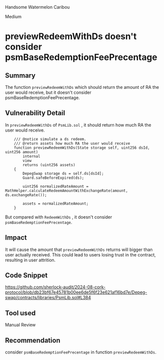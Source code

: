 Handsome Watermelon Caribou

Medium

# previewRedeemWithDs doesn't consider psmBaseRedemptionFeePrecentage

## Summary
The function `previewRedeemWithDs` which should return the amount of RA the user would receive, but it doesn't consider psmBaseRedemptionFeePrecentage.
## Vulnerability Detail
In `previewRedeemWithDs` of `PsmLib.sol` , it should return how much RA the user would receive.
```solidity
    /// @notice simulate a ds redeem.
    /// @return assets how much RA the user would receive
    function previewRedeemWithDs(State storage self, uint256 dsId, uint256 amount)
        internal
        view
        returns (uint256 assets)
    {
        DepegSwap storage ds = self.ds[dsId];
        Guard.safeBeforeExpired(ds);

        uint256 normalizedRateAmount = MathHelper.calculateRedeemAmountWithExchangeRate(amount, ds.exchangeRate());

        assets = normalizedRateAmount;
    }
```
But compared with `RedeemWithDs` , it doesn't consider `psmBaseRedemptionFeePrecentage`. 
## Impact
It will cause the amount that `previewRedeemWithDs` returns will bigger than user actually received. This could lead to users losing trust in the contract, resulting in user attrition.
## Code Snippet
https://github.com/sherlock-audit/2024-08-cork-protocol/blob/db23bf67e45781b00ee6de5f6f23e621af16bd7e/Depeg-swap/contracts/libraries/PsmLib.sol#L384
## Tool used

Manual Review

## Recommendation

consider  `psmBaseRedemptionFeePrecentage` in function `previewRedeemWithDs`.